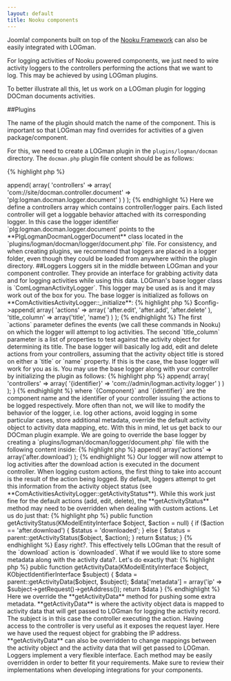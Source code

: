 ```yaml
---
layout: default
title: Nooku components
---
```


Joomla! components built on top of the [Nooku Framework](http://www.nooku.org) can also be easily integrated with LOGman.

For logging activities of Nooku powered components, we just need to wire activity loggers to the controllers performing the actions that we want to log. This may be 
achieved by using LOGman plugins.

To better illustrate all this, let us work on a LOGman plugin for logging DOCman documents activities.

##Plugins

The name of the plugin should match the name of the component. This is important so that LOGman may find overrides for activities of a given package/component.

For this, we need to create a LOGman plugin in the `plugins/logman/docman` directory. The `docman.php` plugin file content should be as follows:

{% highlight php %}
<?php
	class PlgLogmanDocman extends ComLogmanPluginKoowa
	{
	}
{% endhighlight %}

Here we are extending **ComLogmanPluginKoowa**, which is the base plugin class for integrating Nooku components. This plugin makes sure that the component controllers become loggable, i.e. it attaches the loggable behavior to each controller that we would like to integrate. The loggable behavior is also preset with one or more loggers by the plugin.

Next step is to tell the plugin which DOCman controller we would like log actions from, and define the logger that will be responsible for logging activities for this controller. We can do this by adding the following code:

{% highlight php %}
 	$config->append(
 		array(
    		'controllers' => array(
        		'com://site/docman.controller.document' => 'plg:logman.docman.logger.document'
    	    )                              
    	)
	);
{% endhighlight %}

Here we define a controllers array which contains controller/logger pairs. Each listed controller will get a loggable behavior attached with its corresponding logger.

In this case the logger identifier `plg:logman.docman.logger.document` points to the **PlgLogmanDocmanLoggerDocument** class located in the `plugins/logman/docman/logger/document.php` file. For consistency, and when creating plugins, we recommend that loggers are placed in a logger folder, even though they could be loaded from anywhere within the plugin directory.

##Loggers

Loggers sit in the middle between LOGman and your component controller. They provide an interface for grabbing activity data and for logging activities while using this data.

LOGman's base logger class is `ComLogmanActivityLogger`. This logger may be used as is and it may work out of the box for you. The base logger is initialized as follows on **ComActivitiesActivityLogger::_initialize**:

{% highlight php %}
    $config->append(
        array(
            'actions' => array(
                'after.edit', 'after.add', 'after.delete'
            ),
            'title_column' => array('title', 'name')
        )
    );          
{% endhighlight %}

The first `actions` parameter defines the events (we call these commands in Nooku) on which the logger will attempt to log activities. The second `title_column` parameter is a list of properties to test against the activity object for determining its title.

The base logger will basically log add, edit and delete actions from your controllers, assuming that the activity object title is stored on either a `title` or `name` property. If this is the case, the base logger will work for you as is. You may use the base logger along with your controller by initializing the plugin as follows:

{% highlight php %}
<?php
	class PlgLogman{Component} extends ComLogmanPluginKoowa
	{
	 	$config->append(
 			array(
 				'controllers' => array(
 					'{identifier}' => 'com://admin/logman.activity.logger'
 				)
 			)
		);
	}
{% endhighlight %}

where `{Component}` and `{identifier}` are the component name and the identifier of your controller issuing the actions to be logged respectively.

More often than not, we will like to modify the behavior of the logger, i.e. log other actions, avoid logging in some particular cases, store additional metadata, override the default activity object to activity data mapping, etc. With this in mind, let us get back to our DOCman plugin example.

We are going to override the base logger by creating a `plugins/logman/docman/logger/document.php` file with the following content inside:

{% highlight php %}
<?php
	class PlgLogmanDocmanLoggerDocument extends ComLogmanActivityLogger
	{
	}
{% endhighlight %}

Right now our custom logger is just extending the base logger. Remember that the the DOCman plugin was initialized so that the document controller is made loggable by using the **PlgLogmanDocmanLoggerDocument** logger.

If we would like to log an additional `download` action, we would add the following code:

{% highlight php %}
	$config->append(
		array('actions' => array('after.download')
	);
{% endhighlight %}

Our logger will now attempt to log activities after the download action is executed in the document controller.

When logging custom actions, the first thing to take into account is the result of the action being logged. By default, loggers attempt to get this information from the activity object status (see **ComActivitiesActivityLogger::getActivityStatus**). While this work just fine for the default actions (add, edit, delete), the **getActivityStatus** method may need to be overridden when dealing with custom actions. Let us do just that:

{% highlight php %}
	public function getActivityStatus(KModelEntityInterface $object, $action = null)
    {
    	if ($action == 'after.download') {
    		$status = 'downloaded';
    	} else {
    		$status = parent::getActivityStatus($object, $action);
    	}
    	
    	return $status;
    }
{% endhighlight %}

Easy right?. This effectively tells LOGman that the result of the `download` action is `downloaded`.

What if we would like to store some metadata along with the activity data?. Let's do exactly that:

{% highlight php %}
	public function getActivityData(KModelEntityInterface $object, KObjectIdentifierInterface $subject)
	{
		$data = parent::getActivityData($object, $subject);
		
		$data['metadata'] = array('ip' => $subject->getRequest()->getAddress());
		
		return $data
	}
{% endhighlight %}

Here we override the **getActivityData** method for pushing some extra metadata. **getActivityData** is where the activity object data is mapped to activity data that will get passed to LOGman for logging the activity record. The subject is in this case the controller executing the action. Having access to the controller is very useful as it exposes the request layer. Here we have used the request object for grabbing the IP address.

**getActivityData** can also be overridden to change mappings between the activity object and the activity data that will get passed to LOGman.
 
Loggers implement a very flexible interface. Each method may be easily overridden in order to better fit your requirements. Make sure to review their implementations when developing integrations for your components.




















